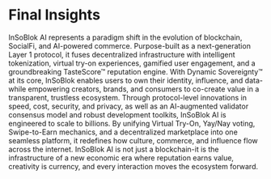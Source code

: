 # Final Insights

InSoBlok AI represents a paradigm shift in the evolution of blockchain, SocialFi, and AI-powered commerce. Purpose-built as a next-generation Layer 1 protocol, it fuses decentralized infrastructure with intelligent tokenization, virtual try-on experiences, gamified user engagement, and a groundbreaking TasteScore™ reputation engine. With Dynamic Sovereignty™ at its core, InSoBlok enables users to own their identity, influence, and data-while empowering creators, brands, and consumers to co-create value in a transparent, trustless ecosystem. Through protocol-level innovations in speed, cost, security, and privacy, as well as an AI-augmented validator consensus model and robust development toolkits, InSoBlok AI is engineered to scale to billions. By unifying Virtual Try-On, Yay/Nay voting, Swipe-to-Earn mechanics, and a decentralized marketplace into one seamless platform, it redefines how culture, commerce, and influence flow across the internet. InSoBlok AI is not just a blockchain-it is the infrastructure of a new economic era where reputation earns value, creativity is currency, and every interaction moves the ecosystem forward.
